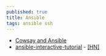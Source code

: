 ```yaml
---
published: true
title: Ansible
tags: ansible ssh
---
```

- [Cowsay and Ansible](https://michaelheap.com/cowsay-and-ansible/)
- [ansible-interactive-tutorial](https://github.com/turkenh/ansible-interactive-tutorial) - [\[HN\]](https://news.ycombinator.com/item?id=16237558)